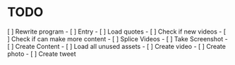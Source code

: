 # TODO

[ ] Rewrite program
    - [ ] Entry
        - [ ] Load quotes
        - [ ] Check if new videos
        - [ ] Check if can make more content
    - [ ] Splice Videos
        - [ ] Take Screenshot
    - [ ] Create Content
        - [ ] Load all unused assets
        - [ ] Create video
        - [ ] Create photo
        - [ ] Create tweet
